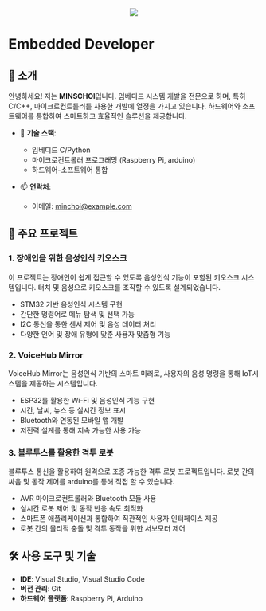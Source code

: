 <div align="center">
  <img src="https://capsule-render.vercel.app/api?type=rounded&color=CFFFE5&height=200&section=header&text=MINSCHOI&fontSize=90" />
</div>

# Embedded Developer

## 👋 소개
안녕하세요! 저는 **MINSCHOI**입니다. 임베디드 시스템 개발을 전문으로 하며, 특히 C/C++, 마이크로컨트롤러를 사용한 개발에 열정을 가지고 있습니다. 하드웨어와 소프트웨어를 통합하여 스마트하고 효율적인 솔루션을 제공합니다.

- 🔧 **기술 스택**:
  - 임베디드 C/Python
  - 마이크로컨트롤러 프로그래밍 (Raspberry Pi, arduino)
  - 하드웨어-소프트웨어 통합

- 📫 **연락처**:
  - 이메일: minchoi@example.com

## 🚀 주요 프로젝트

### 1. **장애인을 위한 음성인식 키오스크**
이 프로젝트는 장애인이 쉽게 접근할 수 있도록 음성인식 기능이 포함된 키오스크 시스템입니다. 터치 및 음성으로 키오스크를 조작할 수 있도록 설계되었습니다.

- STM32 기반 음성인식 시스템 구현
- 간단한 명령어로 메뉴 탐색 및 선택 가능
- I2C 통신을 통한 센서 제어 및 음성 데이터 처리
- 다양한 언어 및 장애 유형에 맞춘 사용자 맞춤형 기능

### 2. **VoiceHub Mirror**
VoiceHub Mirror는 음성인식 기반의 스마트 미러로, 사용자의 음성 명령을 통해 IoT시스템을 제공하는 시스템입니다.

- ESP32를 활용한 Wi-Fi 및 음성인식 기능 구현
- 시간, 날씨, 뉴스 등 실시간 정보 표시
- Bluetooth와 연동된 모바일 앱 개발
- 저전력 설계를 통해 지속 가능한 사용 가능

### 3. **블루투스를 활용한 격투 로봇**
블루투스 통신을 활용하여 원격으로 조종 가능한 격투 로봇 프로젝트입니다. 로봇 간의 싸움 및 동작 제어를 arduino를 통해 직접 할 수 있습니다.

- AVR 마이크로컨트롤러와 Bluetooth 모듈 사용
- 실시간 로봇 제어 및 동작 반응 속도 최적화
- 스마트폰 애플리케이션과 통합하여 직관적인 사용자 인터페이스 제공
- 로봇 간의 물리적 충돌 및 격투 동작을 위한 서보모터 제어

## 🛠 사용 도구 및 기술

- **IDE**: Visual Studio, Visual Studio Code
- **버전 관리**: Git
- **하드웨어 플랫폼**: Raspberry Pi, Arduino

